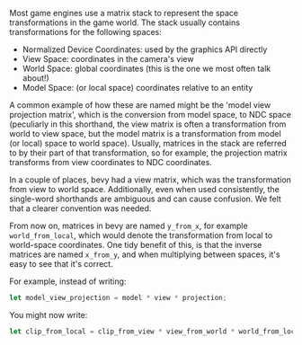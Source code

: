<!-- Normalise matrix naming -->
<!-- https://github.com/bevyengine/bevy/pull/13489 -->

Most game engines use a matrix stack to represent the space transformations in the game world. The stack usually contains transformations for the following spaces:
- Normalized Device Coordinates: used by the graphics API directly
- View Space: coordinates in the camera's view
- World Space: global coordinates (this is the one we most often talk about!)
- Model Space: (or local space) coordinates relative to an entity

A common example of how these are named might be the 'model view projection matrix', which is the conversion from model space, to NDC space (peculiarly in this shorthand,
the view matrix is often a transformation from world to view space, but the model matrix is a transformation from model (or local) space to world space).
Usually, matrices in the stack are referred to by their part of that transformation, so for example, the projection matrix transforms from view coordinates to NDC coordinates.

In a couple of places, bevy had a view matrix, which was the transformation from view to world space. Additionally, even when used consistently, the single-word shorthands
are ambiguous and can cause confusion. We felt that a clearer convention was needed.

From now on, matrices in bevy are named `y_from_x`, for example `world_from_local`, which would denote the transformation from local to world-space coordinates.
One tidy benefit of this, is that the inverse matrices are named `x_from_y`, and when multiplying between spaces, it's easy to see that it's correct.

For example, instead of writing:
```rust
let model_view_projection = model * view * projection;
```
You might now write:
```rust
let clip_from_local = clip_from_view * view_from_world * world_from_local;
```
